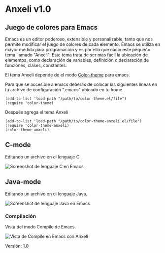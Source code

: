 Anxeli v1.0
===========================

Juego de colores para Emacs
---------------------------

Emacs es un editor poderoso, extensible y personalizable, tanto que nos permite
modificar el juego de colores de cada elemento.
Emacs se utiliza en mayor medida para programación y es por ello que nació este
pequeño tema llamado "Anxeli".
Este tema trata de ser mas fácil la ubicación de elementos, como declaración 
de variables, definición o declaración de funciones, clases, constantes.

El tema Anxeli depende de el modo [Color-theme][] para emacs.

[Color-theme]: http://www.nongnu.org/color-theme/ "Pagina de Color-theme para Emacs"

Para que se accesible a emacs deberás de colocar las siguientes lineas en tu 
archivo de configuración ".emacs" ubicado en tu home.

	(add-to-list 'load-path "/path/to/color-theme.el/file")
	(require 'color-theme)
	
Después agrega el tema Anxeli

	(add-to-list 'load-path "/path/to/color-theme-anxeli.el/file")
	(require 'color-theme-anxeli)
	(color-theme-anxeli)
	
C-mode	
---------------------------

Editando un archivo en el lenguaje C.

![Screenshot de lenguaje C en Emacs](http://dl.dropbox.com/u/32744064/Screen-1.png "Lenguaje C en Emacs")
	

Java-mode
--------------------------

Editando un archivo en el lenguaje Java.

![Screenshot de lenguaje Java en Emacs](http://dl.dropbox.com/u/32744064/Screen-2.png "Lenguaje Java en Emacs")


### Compilación

Vista del modo Compile de Emacs.

![Vista de Compile en Emacs con Anxeli](https://www.dropbox.com/s/kh0yf44qkkaxwtg/Screen-3.png "Compile en Emacs")

Versión: 1.0
